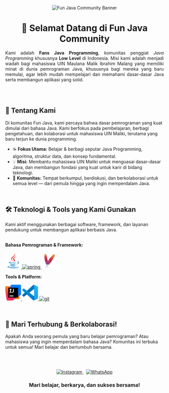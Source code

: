 <p align="center">
  <img src="https://github.com/user-attachments/assets/75fcf94b-8d35-4cff-83a4-4f74b9e0fcbc" alt="Fun Java Community Banner" width="300"/>
</p>

<h1 align="center">👋 Selamat Datang di Fun Java Community</h1>

<p align="justify">
  Kami adalah <b>Fans Java Programming</b>, komunitas penggiat <i>Java Programming</i> khususnya <b>Low Level</b> di Indonesia.
  Misi kami adalah menjadi wadah bagi mahasiswa UIN Maulana Malik Ibrahim Malang yang memiliki minat di dunia pemrograman Java, khususnya bagi mereka yang baru memulai, agar lebih mudah mempelajari dan memahami dasar-dasar Java serta membangun aplikasi yang solid.
</p>

<br><br>

## 🚀 Tentang Kami

Di komunitas Fun Java, kami percaya bahwa dasar pemrograman yang kuat dimulai dari bahasa Java.
Kami berfokus pada pembelajaran, berbagi pengetahuan, dan kolaborasi untuk mahasiswa UIN Maliki, terutama yang baru terjun ke dunia programming.

- ☕️ **Fokus Utama:** Belajar & berbagi seputar Java Programming, algoritma, struktur data, dan konsep fundamental.
- 💡 **Misi:** Membantu mahasiswa UIN Maliki untuk menguasai dasar-dasar Java, dan membangun fondasi yang kuat untuk karir di bidang teknologi.
- 👥 **Komunitas:** Tempat berkumpul, berdiskusi, dan berkolaborasi untuk semua level — dari pemula hingga yang ingin memperdalam Java.

<br>

## 🛠️ Teknologi & Tools yang Kami Gunakan

Kami aktif menggunakan berbagai software, framework, dan layanan pendukung untuk membangun aplikasi berbasis Java.
<br><br>

<p align="left">
  <b>Bahasa Pemrograman & Framework:</b><br/><br/>
  <a href="https://www.java.com/" target="_blank" rel="noreferrer">
    <img src="https://raw.githubusercontent.com/devicons/devicon/master/icons/java/java-original.svg" alt="java" width="50" height="50"/>
  </a>
  <a href="https://spring.io/" target="_blank" rel="noreferrer">
    <img src="https://www.vectorlogo.zone/logos/springio/springio-icon.svg" alt="spring" width="50" height="50"/>
  </a>
  <a href="https://maven.apache.org/" target="_blank" rel="noreferrer">
    <img src="https://raw.githubusercontent.com/devicons/devicon/master/icons/maven/maven-original.svg" alt="maven" width="50" height="50"/>
  </a>
</p>

<p align="left">
  <b>Tools & Platform:</b><br/><br/>
  <a href="https://www.jetbrains.com/idea/" target="_blank" rel="noreferrer">
    <img src="https://raw.githubusercontent.com/devicons/devicon/master/icons/intellij/intellij-original.svg" alt="intellij idea" width="50" height="50"/>
  </a>
  <a href="https://code.visualstudio.com/" target="_blank" rel="noreferrer">
    <img src="https://raw.githubusercontent.com/devicons/devicon/master/icons/vscode/vscode-original.svg" alt="vscode" width="50" height="50"/>
  </a>
  <a href="https://git-scm.com/" target="_blank" rel="noreferrer">
    <img src="https://www.vectorlogo.zone/logos/git-scm/git-scm-icon.svg" alt="git" width="50" height="50"/>
  </a>
</p>

<br>

## 💬 Mari Terhubung & Berkolaborasi!

Apakah Anda seorang pemula yang baru belajar pemrograman?
Atau mahasiswa yang ingin memperdalam bahasa Java?
Komunitas ini terbuka untuk semua! Mari belajar dan bertumbuh bersama.

<br>
<br>

<p align="center">
  <a href="https://www.instagram.com/funjava_community/" target="_blank"> <img src="https://img.shields.io/badge/Instagram-E4405F?style=for-the-badge&logo=instagram&logoColor=white" alt="Instagram">
  </a>
  &nbsp;
  <a href="https://wa.me/6281515635943" target="_blank"> <img src="https://img.shields.io/badge/WhatsApp-25D366?style=for-the-badge&logo=whatsapp&logoColor=white" alt="WhatsApp">
  </a>
</p>

<h3 align="center">Mari belajar, berkarya, dan sukses bersama!</h3>

<br>
<br>
